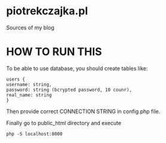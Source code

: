 # piotrekczajka.pl
Sources of my blog

HOW TO RUN THIS
===============
To be able to use database, you should create tables like:

```
users {
username: string,
password: string (bcrypted password, 10 counr),
real_name: string
}
```

Then provide correct CONNECTION STRING in config.php file.

Finally go to public_html directory and execute

`php -S localhost:8000`

